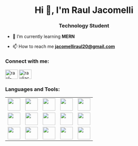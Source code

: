 <h1 align="center">Hi 👋, I'm Raul Jacomelli</h1>
<h3 align="center">Technology Student</h3>

- 🌱 I’m currently learning **MERN**

- 📫 How to reach me **jacomelliraul20@gmail.com**

<h3 align="left">Connect with me:</h3>
<p align="left">
<a href="https://linkedin.com/in/raul-jacomelli" target="blank"><img align="center" src="https://raw.githubusercontent.com/rahuldkjain/github-profile-readme-generator/master/src/images/icons/Social/linked-in-alt.svg" alt="raul-jacomelli" height="30" width="40" /></a>
<a href="https://instagram.com/rauljacomelli" target="blank"><img align="center" src="https://raw.githubusercontent.com/rahuldkjain/github-profile-readme-generator/master/src/images/icons/Social/instagram.svg" alt="rauljacomelli" height="30" width="40" /></a>
</p>

<h3 align="left">Languages and Tools:</h3>
<table>
  <tr>
    <td><img src="https://cdn.jsdelivr.net/gh/devicons/devicon@latest/icons/dot-net/dot-net-plain.svg" height="40" /></td>
    <td><img src="https://cdn.jsdelivr.net/gh/devicons/devicon@latest/icons/c/c-plain.svg" height="40" /></td>
    <td><img src="https://cdn.jsdelivr.net/gh/devicons/devicon@latest/icons/cplusplus/cplusplus-plain.svg" height="40" /></td>
    <td><img src="https://cdn.jsdelivr.net/gh/devicons/devicon@latest/icons/csharp/csharp-plain.svg" height="40" /></td>
    <td><img src="https://cdn.jsdelivr.net/gh/devicons/devicon@latest/icons/java/java-plain.svg" height="40" /></td>
  </tr>
  <tr>
    <td><img src="https://cdn.jsdelivr.net/gh/devicons/devicon@latest/icons/html5/html5-plain.svg" height="40" /></td>
    <td><img src="https://cdn.jsdelivr.net/gh/devicons/devicon@latest/icons/css3/css3-plain.svg" height="40" /></td>
    <td><img src="https://cdn.jsdelivr.net/gh/devicons/devicon@latest/icons/javascript/javascript-plain.svg" height="40" /></td>
    <td><img src="https://cdn.jsdelivr.net/gh/devicons/devicon@latest/icons/react/react-original.svg" height="40" /></td>
    <td><img src="https://cdn.jsdelivr.net/gh/devicons/devicon@latest/icons/tailwindcss/tailwindcss-original.svg" height="40" /></td>
  </tr>
  <tr>
    <td><img src="https://cdn.jsdelivr.net/gh/devicons/devicon@latest/icons/bootstrap/bootstrap-plain.svg" height="40" /></td>
    <td><img src="https://cdn.jsdelivr.net/gh/devicons/devicon@latest/icons/git/git-plain.svg" height="40" /></td>
    <td><img src="https://cdn.jsdelivr.net/gh/devicons/devicon@latest/icons/mysql/mysql-original.svg" height="40" /></td>
    <td><img src="https://cdn.jsdelivr.net/gh/devicons/devicon@latest/icons/postgresql/postgresql-plain.svg" height="40" /></td>
    <td><img src="https://cdn.jsdelivr.net/gh/devicons/devicon@latest/icons/postman/postman-plain.svg" height="40" /></td>
  </tr>
</table>

          

